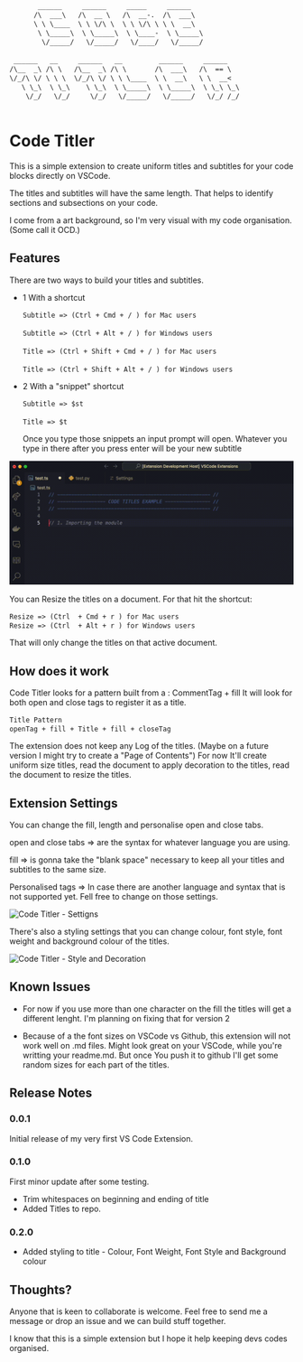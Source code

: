 ```
       ______     ______     _____     ______
      /\  ___\   /\  __ \   /\  __-.  /\  ___\
      \ \ \____  \ \ \/\ \  \ \ \/\ \ \ \  __\
       \ \_____\  \ \_____\  \ \____-  \ \_____\
        \/_____/   \/_____/   \/____/   \/_____/

 ______   __     ______   __         ______     ______
/\__  _\ /\ \   /\__  _\ /\ \       /\  ___\   /\  == \
\/_/\ \/ \ \ \  \/_/\ \/ \ \ \____  \ \  __\   \ \  __<
   \ \_\  \ \_\    \ \_\  \ \_____\  \ \_____\  \ \_\ \_\
    \/_/   \/_/     \/_/   \/_____/   \/_____/   \/_/ /_/


```

# Code Titler

This is a simple extension to create uniform titles and subtitles for your code blocks directly on VSCode.

The titles and subtitles will have the same length. That helps to identify sections and subsections on your code.

I come from a art background, so I'm very visual with my code organisation. (Some call it OCD.)

## Features

There are two ways to build your titles and subtitles.

-   1 With a shortcut

    ```
    Subtitle => (Ctrl + Cmd + / ) for Mac users

    Subtitle => (Ctrl + Alt + / ) for Windows users

    Title => (Ctrl + Shift + Cmd + / ) for Mac users

    Title => (Ctrl + Shift + Alt + / ) for Windows users
    ```

-   2 With a "snippet" shortcut

    ```
    Subtitle => $st

    Title => $t
    ```

    Once you type those snippets an input prompt will open.
    Whatever you type in there after you press enter will be your new subtitle

![Code Titler - Example TS](./src/assets/code-titler-ts.gif)

You can Resize the titles on a document. For that hit the shortcut:

```
Resize => (Ctrl  + Cmd + r ) for Mac users
Resize => (Ctrl  + Alt + r ) for Windows users
```

That will only change the titles on that active document.

## How does it work

Code Titler looks for a pattern built from a : CommentTag + fill
It will look for both open and close tags to register it as a title.

```
Title Pattern
openTag + fill + Title + fill + closeTag
```

The extension does not keep any Log of the titles. (Maybe on a future version I might try to create a "Page of Contents")
For now It'll create uniform size titles, read the document to apply decoration to the titles, read the document to resize the titles.

## Extension Settings

You can change the fill, length and personalise open and close tabs.

open and close tabs => are the syntax for whatever language you are using.

fill => is gonna take the "blank space" necessary to keep all your titles and subtitles to the same size.

Personalised tags => In case there are another language and syntax that is not supported yet. Fell free to change on those settings.

![Code Titler - Settigns](./src/assets/code-titler-settings.gif)

There's also a styling settings that you can change colour, font style, font weight and background colour of the titles.

![Code Titler - Style and Decoration](./src/assets/code-titler-style-decoration.gif)

## Known Issues

-   For now if you use more than one character on the fill the titles will get a different lenght. I'm planning on fixing that for version 2

-   Because of a the font sizes on VSCode vs Github, this extension will not work well on .md files. Might look great on your VSCode, while you're writting your readme.md. But once You push it to github I'll get some random sizes for each part of the titles.

## Release Notes

### 0.0.1

Initial release of my very first VS Code Extension.

### 0.1.0

First minor update after some testing.

-   Trim whitespaces on beginning and ending of title
-   Added Titles to repo.

### 0.2.0

-   Added styling to title - Colour, Font Weight, Font Style and Background colour

## Thoughts?

Anyone that is keen to collaborate is welcome. Feel free to send me a message or drop an issue and we can build stuff together.

I know that this is a simple extension but I hope it help keeping devs codes organised.

